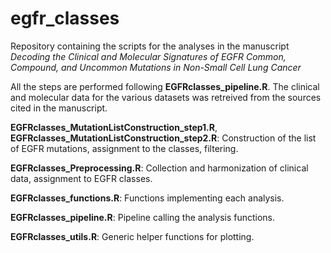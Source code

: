 # egfr_classes

Repository containing the scripts for the analyses in the manuscript _Decoding the Clinical and Molecular Signatures of EGFR Common, Compound, and Uncommon Mutations in Non-Small Cell Lung Cancer_

All the steps are performed following __EGFRclasses_pipeline.R__. The clinical and molecular data for the various datasets was retreived from the sources cited in the manuscript. 

__EGFRclasses_MutationListConstruction_step1.R__, __EGFRclasses_MutationListConstruction_step2.R__:
Construction of the list of EGFR mutations, assignment to the classes, filtering.

__EGFRclasses_Preprocessing.R__:
Collection and harmonization of clinical data, assignment to EGFR classes.

__EGFRclasses_functions.R__:
Functions implementing each analysis.

__EGFRclasses_pipeline.R__:
Pipeline calling the analysis functions.

__EGFRclasses_utils.R__:
Generic helper functions for plotting.
